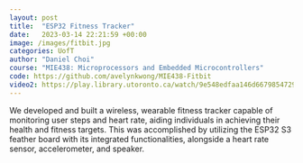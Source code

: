 ```yaml
---
layout: post
title:  "ESP32 Fitness Tracker"
date:   2023-03-14 22:21:59 +00:00
image: /images/fitbit.jpg
categories: UofT
author: "Daniel Choi"
course: "MIE438: Microprocessors and Embedded Microcontrollers"
code: https://github.com/avelynkwong/MIE438-Fitbit
video2: https://play.library.utoronto.ca/watch/9e548edfaa146d6679854729a9d379d0
---
```

We developed and built a wireless, wearable fitness tracker capable of monitoring user steps and heart rate, aiding individuals in achieving their health and fitness targets. This was accomplished by utilizing the ESP32 S3 feather board with its integrated functionalities, alongside a heart rate sensor, accelerometer, and speaker.






